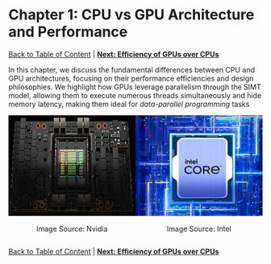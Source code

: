 # Chapter 1: CPU vs GPU Architecture and Performance
[Back to Table of Content](../../Readme.md) | **[Next: Efficiency of GPUs over CPUs](02_efficiency.md)**

In this chapter, we discuss the fundamental differences between CPU and GPU architectures, focusing on their performance efficiencies and design philosophies. We highlight how GPUs leverage parallelism through the SIMT model, allowing them to execute numerous threads simultaneously and hide memory latency, making them ideal for *data-parallel programming* tasks

<div style="display: flex; justify-content: space-around;">
    <div style="text-align: center;">
        <img src="./imgs/01.png" alt="Efficiency Comparison 1" style="width: 300px; height: 200px;">
        <p>Image Source: Nvidia</p>
    </div>
    <div style="text-align: center;">
        <img src="./imgs/00.png" alt="Efficiency Comparison 2" style="width: 300px; height: 200px;">
        <p>Image Source: Intel</p>
    </div>
</div>

[Back to Table of Content](../../Readme.md) | **[Next: Efficiency of GPUs over CPUs](02_efficiency.md)**
